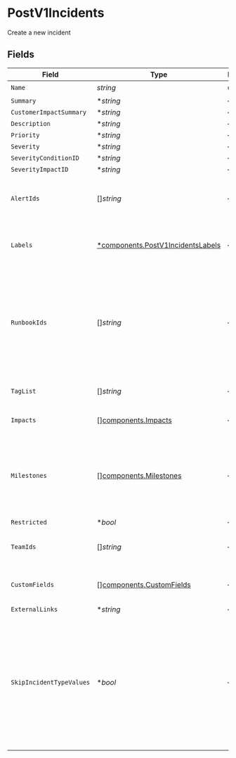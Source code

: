 # PostV1Incidents

Create a new incident


## Fields

| Field                                                                                                                                                                          | Type                                                                                                                                                                           | Required                                                                                                                                                                       | Description                                                                                                                                                                    |
| ------------------------------------------------------------------------------------------------------------------------------------------------------------------------------ | ------------------------------------------------------------------------------------------------------------------------------------------------------------------------------ | ------------------------------------------------------------------------------------------------------------------------------------------------------------------------------ | ------------------------------------------------------------------------------------------------------------------------------------------------------------------------------ |
| `Name`                                                                                                                                                                         | *string*                                                                                                                                                                       | :heavy_check_mark:                                                                                                                                                             | N/A                                                                                                                                                                            |
| `Summary`                                                                                                                                                                      | **string*                                                                                                                                                                      | :heavy_minus_sign:                                                                                                                                                             | N/A                                                                                                                                                                            |
| `CustomerImpactSummary`                                                                                                                                                        | **string*                                                                                                                                                                      | :heavy_minus_sign:                                                                                                                                                             | N/A                                                                                                                                                                            |
| `Description`                                                                                                                                                                  | **string*                                                                                                                                                                      | :heavy_minus_sign:                                                                                                                                                             | N/A                                                                                                                                                                            |
| `Priority`                                                                                                                                                                     | **string*                                                                                                                                                                      | :heavy_minus_sign:                                                                                                                                                             | N/A                                                                                                                                                                            |
| `Severity`                                                                                                                                                                     | **string*                                                                                                                                                                      | :heavy_minus_sign:                                                                                                                                                             | N/A                                                                                                                                                                            |
| `SeverityConditionID`                                                                                                                                                          | **string*                                                                                                                                                                      | :heavy_minus_sign:                                                                                                                                                             | N/A                                                                                                                                                                            |
| `SeverityImpactID`                                                                                                                                                             | **string*                                                                                                                                                                      | :heavy_minus_sign:                                                                                                                                                             | N/A                                                                                                                                                                            |
| `AlertIds`                                                                                                                                                                     | []*string*                                                                                                                                                                     | :heavy_minus_sign:                                                                                                                                                             | List of alert IDs that this incident should be associated to                                                                                                                   |
| `Labels`                                                                                                                                                                       | [*components.PostV1IncidentsLabels](../../models/components/postv1incidentslabels.md)                                                                                          | :heavy_minus_sign:                                                                                                                                                             | Key:value pairs to track custom data for the incident                                                                                                                          |
| `RunbookIds`                                                                                                                                                                   | []*string*                                                                                                                                                                     | :heavy_minus_sign:                                                                                                                                                             | List of ids of Runbooks to attach to this incident. Foregoes any conditions these Runbooks may have guarding automatic attachment.                                             |
| `TagList`                                                                                                                                                                      | []*string*                                                                                                                                                                     | :heavy_minus_sign:                                                                                                                                                             | List of tags for the incident                                                                                                                                                  |
| `Impacts`                                                                                                                                                                      | [][components.Impacts](../../models/components/impacts.md)                                                                                                                     | :heavy_minus_sign:                                                                                                                                                             | An array of impacted infrastructure                                                                                                                                            |
| `Milestones`                                                                                                                                                                   | [][components.Milestones](../../models/components/milestones.md)                                                                                                               | :heavy_minus_sign:                                                                                                                                                             | An array of milestones to set on an incident. This can be used to create an already-resolved incident.                                                                         |
| `Restricted`                                                                                                                                                                   | **bool*                                                                                                                                                                        | :heavy_minus_sign:                                                                                                                                                             | N/A                                                                                                                                                                            |
| `TeamIds`                                                                                                                                                                      | []*string*                                                                                                                                                                     | :heavy_minus_sign:                                                                                                                                                             | IDs of teams you wish to assign to this incident.                                                                                                                              |
| `CustomFields`                                                                                                                                                                 | [][components.CustomFields](../../models/components/customfields.md)                                                                                                           | :heavy_minus_sign:                                                                                                                                                             | An array of custom fields to set on the incident.                                                                                                                              |
| `ExternalLinks`                                                                                                                                                                | **string*                                                                                                                                                                      | :heavy_minus_sign:                                                                                                                                                             | N/A                                                                                                                                                                            |
| `SkipIncidentTypeValues`                                                                                                                                                       | **bool*                                                                                                                                                                        | :heavy_minus_sign:                                                                                                                                                             | If true, the incident type values will not be copied to the incident. This is useful when creating an incident from an incident type, but you want to set the values manually. |